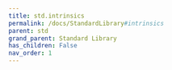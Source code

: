 ```yaml
---
title: std.intrinsics
permalink: /docs/StandardLibrary#intrinsics
parent: std
grand_parent: Standard Library
has_children: False
nav_order: 1
---
```

